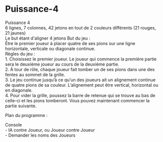 # Puissance-4
Puissance 4
<br> 6 lignes, 7 colonnes, 42 jetons en tout de 2 couleurs différents (21 rouges, 21 jaunes)
<br> Le but étant d'aligner 4 jetons
But du jeu :
<br>Être le premier joueur à placer quatre de ses pions sur une ligne horizontale, verticale
ou diagonale continue.
<br>Règles du jeu :
<br>1. Choisissez le premier joueur. Le joueur qui commence la première partie sera
le deuxième joueur au cours de la deuxième partie.
<br>2. À tour de rôle, chaque joueur fait tomber un de ses pions dans une des fentes
au sommet de la grille.
<br>3. Le jeu continue jusqu’à ce qu’un des joueurs ait un alignement continue de
quatre pions de sa couleur. L’alignement peut être vertical, horizontal ou en
diagonale.
<br>4. Pour vider la grille, poussez la barre de retenue qui se trouve au bas de celle-ci
et les pions tomberont. Vous pouvez maintenant commencer la partie suivante.

Plan du programme :

Console
<br>- IA contre Joueur, ou Joueur contre Joueur
<br>- Demander les noms des Joueurs
